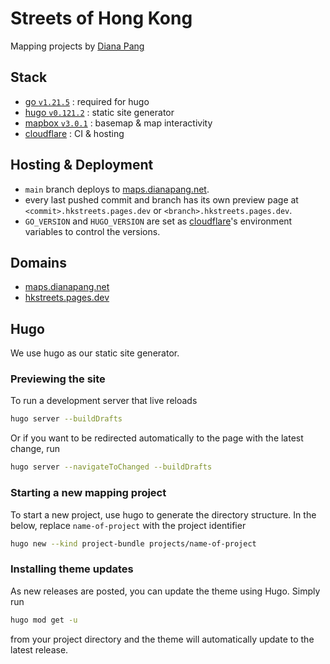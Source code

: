 # Streets of Hong Kong

Mapping projects by [Diana Pang](https://dianapang.net/)

## Stack

- [go `v1.21.5`](https://go.dev/) : required for hugo
- [hugo `v0.121.2`](https://github.com/gohugoio/hugo) : static site generator
- [mapbox `v3.0.1`](https://www.mapbox.com/) : basemap & map interactivity
- [cloudflare](https://dash.cloudflare.com/a6eeace4b6d9f8e07ab307964e74d801/pages/view/hkstreets) : CI & hosting

## Hosting & Deployment

- `main` branch deploys to [maps.dianapang.net](https://maps.dianapang.net/).
- every last pushed commit and branch has its own preview page at `<commit>.hkstreets.pages.dev` or 
`<branch>.hkstreets.pages.dev`.
- `GO_VERSION` and `HUGO_VERSION` are set as [cloudflare](https://dash.cloudflare.com/a6eeace4b6d9f8e07ab307964e74d801/pages/view/hkstreets/settings/environment-variables)'s environment variables to control the versions.


## Domains

- [maps.dianapang.net](https://maps.dianapang.net)
- [hkstreets.pages.dev](https://hkstreets.pages.dev)

## Hugo 

We use hugo as our static site generator.

### Previewing the site

To run a development server that live reloads

```bash
hugo server --buildDrafts
```

Or if you want to be redirected automatically to the page with the latest change, run

```bash
hugo server --navigateToChanged --buildDrafts
```

### Starting a new mapping project

To start a new project, use hugo to generate the directory structure. In the below, replace `name-of-project` with the project identifier

```bash
hugo new --kind project-bundle projects/name-of-project
```

### Installing theme updates 

As new releases are posted, you can update the theme using Hugo. Simply run 

```bash
hugo mod get -u
```

from your project directory and the theme will automatically update to the latest release.
